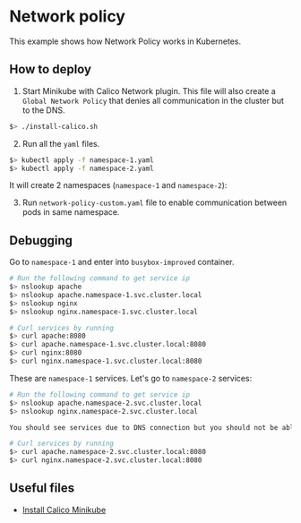 # Network policy

This example shows how Network Policy works in Kubernetes.

## How to deploy

1. Start Minikube with Calico Network plugin. This file will also create a `Global Network Policy` that denies all communication in the cluster but to the DNS.

```sh
$> ./install-calico.sh
```

2. Run all the `yaml` files.

```sh
$> kubectl apply -f namespace-1.yaml
$> kubectl apply -f namespace-2.yaml
```

It will create 2 namespaces (`namespace-1` and `namespace-2`):

3. Run `network-policy-custom.yaml` file to enable communication between pods in same namespace.

## Debugging

Go to `namespace-1` and enter into `busybox-improved` container.

```sh
# Run the following command to get service ip
$> nslookup apache
$> nslookup apache.namespace-1.svc.cluster.local
$> nslookup nginx
$> nslookup nginx.namespace-1.svc.cluster.local

# Curl services by running
$> curl apache:8080
$> curl apache.namespace-1.svc.cluster.local:8080
$> curl nginx:8080
$> curl nginx.namespace-1.svc.cluster.local:8080
```

These are `namespace-1` services. Let's go to `namespace-2` services:

```sh
# Run the following command to get service ip
$> nslookup apache.namespace-2.svc.cluster.local
$> nslookup nginx.namespace-2.svc.cluster.local

You should see services due to DNS connection but you should not be able to curl those services because they are in another namespace.

# Curl services by running
$> curl apache.namespace-2.svc.cluster.local:8080
$> curl nginx.namespace-2.svc.cluster.local:8080
```

## Useful files
- [Install Calico Minikube](https://projectcalico.docs.tigera.io/getting-started/kubernetes/minikube)